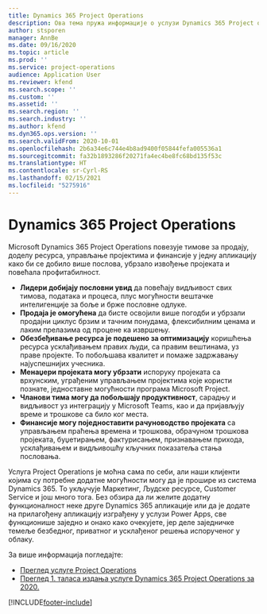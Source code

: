 ```yaml
---
title: Dynamics 365 Project Operations
description: Ова тема пружа информације о услузи Dynamics 365 Project operations.
author: stsporen
manager: AnnBe
ms.date: 09/16/2020
ms.topic: article
ms.prod: ''
ms.service: project-operations
audience: Application User
ms.reviewer: kfend
ms.search.scope: ''
ms.custom: ''
ms.assetid: ''
ms.search.region: ''
ms.search.industry: ''
ms.author: kfend
ms.dyn365.ops.version: ''
ms.search.validFrom: 2020-10-01
ms.openlocfilehash: 2b6a34e6c744e4b8ad9400f05844fefa005536a1
ms.sourcegitcommit: fa32b1893286f20271fa4ec4be8fc68bd135f53c
ms.translationtype: HT
ms.contentlocale: sr-Cyrl-RS
ms.lasthandoff: 02/15/2021
ms.locfileid: "5275916"
---
```

# <a name="dynamics-365-project-operations"></a>Dynamics 365 Project Operations

Microsoft Dynamics 365 Project Operations повезује тимове за продају, доделу ресурса, управљање пројектима и финансије у једну апликацију како би се добило више послова, убрзало извођење пројеката и повећала профитабилност.

-   **Лидери добијају пословни увид** да повећају видљивост свих тимова, података и процеса, плус могућности вештачке интелигенције за боље и брже пословне одлуке.
-   **Продаја је омогућена** да бисте освојили више погодби и убрзали продајни циклус брзим и тачним понудама, флексибилним ценама и лаким прелазима од процене ка извршењу.
-   **Обезбеђивање ресурса је подешено за оптимизацију** коришћења ресурса усклађивањем правих људи, са правим вештинама, уз праве пројекте. То побољшава квалитет и помаже задржавању најуспешнијих учесника.
-   **Менаџери пројеката могу убрзати** испоруку пројеката са врхунским, уграђеним управљањем пројектима које користи познате, једноставне могућности програма Microsoft Project.
-   **Чланови тима могу да побољшају продуктивност**, сарадњу и видљивост уз интеграцију у Microsoft Teams, као и да пријављују време и трошкове са било ког места.
-   **Финансије могу поједноставити рачуноводство пројеката** са управљањем праћења времена и трошкова, обрачуном трошкова пројеката, буџетирањем, фактурисањем, признавањем прихода, усклађивањем и видљивошћу кључних показатеља стања пословања.

Услуга Project Operations је моћна сама по себи, али наши клијенти којима су потребне додатне могућности могу да је прошире из система Dynamics 365. То укључује Маркетинг, Људске ресурсе, Customer Service и још много тога. Без обзира да ли желите додатну функционалност неке друге Dynamics 365 апликације или да је додате на прилагођену апликацију изграђену у услузи Power Apps, све функционише заједно и онако како очекујете, јер деле заједничке темеље безбедног, приватног и усклађеног решења испорученог у облаку.

За више информација погледајте:

- [Преглед услуге Project Operations](https://dynamics.microsoft.com/en-us/project-operations/overview/)
- [Преглед 1. таласа издања услуге Dynamics 365 Project Operations за 2020.](https://docs.microsoft.com/dynamics365-release-plan/2020wave1/dynamics365-project-operations/)



[!INCLUDE[footer-include](includes/footer-banner.md)]